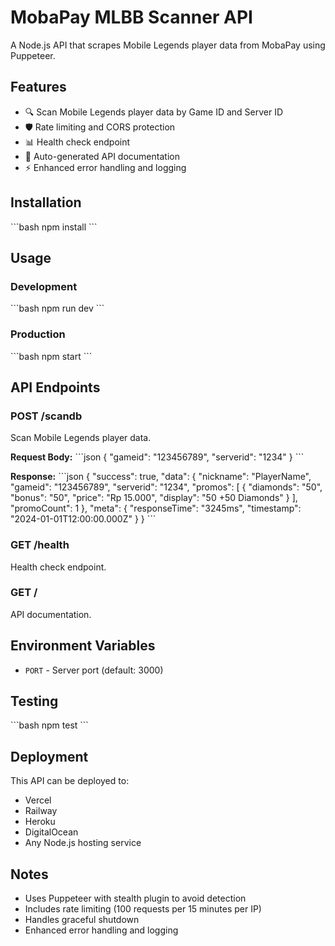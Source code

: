 # MobaPay MLBB Scanner API

A Node.js API that scrapes Mobile Legends player data from MobaPay using Puppeteer.

## Features

- 🔍 Scan Mobile Legends player data by Game ID and Server ID
- 🛡️ Rate limiting and CORS protection
- 📊 Health check endpoint
- 🚀 Auto-generated API documentation
- ⚡ Enhanced error handling and logging

## Installation

\`\`\`bash
npm install
\`\`\`

## Usage

### Development
\`\`\`bash
npm run dev
\`\`\`

### Production
\`\`\`bash
npm start
\`\`\`

## API Endpoints

### POST /scandb
Scan Mobile Legends player data.

**Request Body:**
\`\`\`json
{
  "gameid": "123456789",
  "serverid": "1234"
}
\`\`\`

**Response:**
\`\`\`json
{
  "success": true,
  "data": {
    "nickname": "PlayerName",
    "gameid": "123456789",
    "serverid": "1234",
    "promos": [
      {
        "diamonds": "50",
        "bonus": "50",
        "price": "Rp 15.000",
        "display": "50 +50 Diamonds"
      }
    ],
    "promoCount": 1
  },
  "meta": {
    "responseTime": "3245ms",
    "timestamp": "2024-01-01T12:00:00.000Z"
  }
}
\`\`\`

### GET /health
Health check endpoint.

### GET /
API documentation.

## Environment Variables

- `PORT` - Server port (default: 3000)

## Testing

\`\`\`bash
npm test
\`\`\`

## Deployment

This API can be deployed to:
- Vercel
- Railway
- Heroku
- DigitalOcean
- Any Node.js hosting service

## Notes

- Uses Puppeteer with stealth plugin to avoid detection
- Includes rate limiting (100 requests per 15 minutes per IP)
- Handles graceful shutdown
- Enhanced error handling and logging
